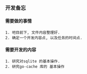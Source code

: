 ### 开发备忘

#### 需要做的事情
    1. 吧目前下, 文件内容整理好.
    2. 确定一个开发内容点, 以及任务的时间点.

#### 需要开发的内容
    1. 研究对sqlite 的基本操作. 
    2. 研究go-cache 库的 基本操作